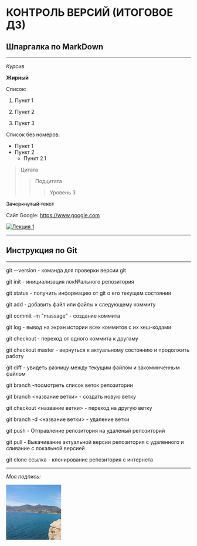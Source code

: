 # КОНТРОЛЬ ВЕРСИЙ (ИТОГОВОЕ ДЗ)

## Шпаргалка по MarkDown

___

*Курсив*

**Жирный**

Список:

1. Пункт 1

2. Пункт 2

3. Пункт 3

Список без номеров:

* Пункт 1
* Пункт 2
  * Пункт 2.1

>Цитата
>>Подцитата
>>> Уровень 3

~~Зачеркнутый текст~~


Сайт Google: https://www.google.com 

[![Лекция 1](http://img.youtube.com/vi/xDgAFJEBVvk/0.jpg)](https://www.youtube.com/watch?v=xDgAFJEBVvk)

___
## Инструкция по Git

___

git --version - команда для проверки версии git

git init - инициализация лок№ального репозитория

git status - получить информацию от git о его текущем состоянии

git add - добавить файл или файлы к следующему коммиту

git commit -m "massage" - создание коммита

git log - вывод на экран истории всех коммитов с их хеш-кодами

git checkout - переход от одного коммита к другому

git checkout master - вернуться к актуальному состоянию и продолжить работу

git diff - увидеть разницу между текущим файлом и закоммиченным файлом

git branch -посмотреть список веток репозитории

git branch <название ветки> - создать новую ветку

git checkout <название ветки> - переход на другую ветку 

git branch -d <название ветки> - удаление ветки

git push - Отправление репозитория на удаленый репозиторий

git pull - Выкачивание актуальной версии репозитория с удаленного и сливание с локальной версией

git clone ссылка - клонирование репозитория с интернета

___

_Моя подпись:_

![avatar](ava.jpg)